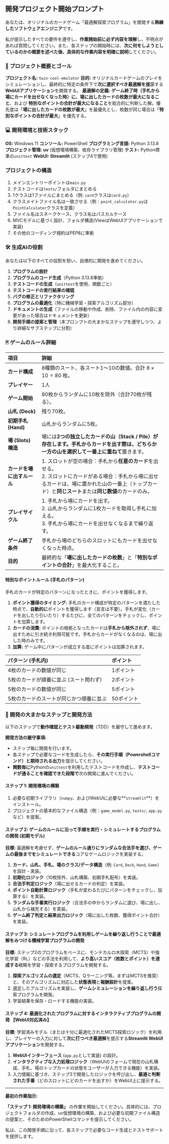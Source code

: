 ## 開発プロジェクト開始プロンプト

あなたは、オリジナルのカードゲーム「最適解探索プログラム」を開発する**熟練したソフトウェアエンジニア**です。

私が提示したすべての要件を遵守し、**作業開始前に必ず内容を理解**し、不明点があれば質問してください。また、各ステップの開始時には、**次に何をしようとしているのかの概要を述べた後、具体的な作業内容を明確に説明**してください。

### 📜 プロジェクト概要とゴール

**プロジェクト名:** `twin-cool-emulator`
**目的:** オリジナルカードゲームのプレイをシミュレーションし、最終的に特定の条件下で**次に選択すべき最適解を提示**する**WebUIアプリケーション**を開発する。
**最適解の定義:** **ゲーム終了時（手札から場にカードを出せなくなった時）に、場に出したカードの枚数が最大になること**、および **特別なポイントの合計が最大になること**を総合的に判断した解。優先度は「**場に出したカードの枚数が最大**」を最優先とし、枚数が同じ場合は「**特別なポイントの合計が最大**」を優先する。

### 💻 開発環境と技術スタック

**OS:** Windows 11
**コンソール:** PowerShell
**プログラミング言語:** Python 3.13.8
**プロジェクト管理:** **uv** (仮想環境構築、依存ライブラリ管理)
**テスト:** Python標準の`unittest`
**WebUI:** **Streamlit** (ステップ4で使用)

### プロジェクトの構造

1. メインエントリーポイントは`main.py`
2. テストコードは`tests/`フォルダにまとめる
3. 1クラスは1ファイルにまとめる（例: `card`クラスは`card.py`）
4. クラスメイトファイル名は一致させる（例：`point_calculator.py`は`PointCalculator`クラスを定義）
5. ファイル名はスネークケース、クラス名はパスカルケース
6. MVCモデルに基づく設計、フォルダ構造(ViewはWebUIアプリケーションで実装)
7. その他のコーディング規約はPEP8に準拠

### 🛠️ 生成AIの役割

あなたは以下のすべての役割を担い、自律的に開発を進めてください。

1.  **プログラムの設計**
2.  **プログラムのコード生成**（Python 3.13.8準拠）
3.  **テストコードの生成**（`unittest`を使用、関数ごと）
4.  **テストコードの実行結果の確認**
5.  **バグの修正とリファクタリング**
6.  **プログラムの最適化**（特に機械学習・探索アルゴリズム部分）
7.  **ドキュメントの生成**（ファイルの移動や作成、削除、ファイル内の内容に変更があった場合はドキュメントを更新）
8.  **開発手順の提案と管理**（本プロンプトの大まかなステップを遵守しつつ、より詳細なサブステップに分割）

### 🃏 ゲームのルール詳細

| 項目 | 詳細 |
| :--- | :--- |
| **カード構成** | 8種類のスート、各スート1〜10の数値。合計 $8 \times 10 = 80$ 枚。 |
| **プレイヤー** | 1人 |
| **ゲーム開始** | 80枚からランダムに10枚を除外（合計70枚が残る）。 |
| **山札 (Deck)** | 残り70枚。 |
| **初期手札 (Hand)** | 山札からランダムに5枚。 |
| **場 (Slots) 構造** | 場には**2つの独立したカードの山（Stack / Pile）が存在します。手札からカードを出す際は、どちらか一方の山を選択して一番上に重ねて**置きます。 |
| **カードを場に出すルール** | 1. スロットが空の場合：手札から**任意のカード**を出せる。 <br> 2. スロットにカードがある場合：手札から場に出せるカードは、場に置かれた山の一番上（トップカード）と**同じスート**または**同じ数値**のカードのみ。 |
| **プレイサイクル** | 1. 手札から場にカードを出す。 <br> 2. 山札からランダムに1枚カードを取得し手札に加える。 <br> 3. 手札から場にカードを出せなくなるまで繰り返す。 |
| **ゲーム終了条件** | 手札から場のどちらのスロットにもカードを出せなくなった時点。 |
| **目的** | 最終的な「**場に出したカードの枚数**」と「**特別なポイントの合計**」を最大化すること。 |

#### 特別なポイントルール (手札のパターン)

手札のカードが特定のパターンになったときに、ポイントを獲得します。

1.  **ポイント獲得のタイミング:** 手札のカード構成が特定のパターンを満たした時点で、**自動的に**ポイントを獲得します（宣言は不要）。手札が変化（カードを出したり引いたり）するたびに、全てのパターンをチェックし、ポイントを加算します。
2.  **カードの消費:** ポイントの根拠となったカードは**手札から除外されず**、場に出すために引き続き利用可能です。手札からカードがなくなるのは、場に出した時のみです。
3.  **加算:** ゲーム中にパターンが成立する度にポイントは加算されます。

| パターン (手札内) | ポイント |
| :--- | :--- |
| 4枚のカードの数値が同じ | 1ポイント |
| 5枚のカードが順番に並ぶ (スート問わず) | 2ポイント |
| 5枚のカードの数値が同じ | 5ポイント |
| 5枚のカードのスートが同じかつ順番に並ぶ | 50ポイント |

### 🚀 開発の**大まかなステップ**と**開発方法**

以下のステップで**動作確認とテスト駆動開発**（TDD）を厳守して進めます。

**開発方法の厳守事項:**

  * ステップ毎に開発を行います。
  * 各ステップで必要なコードを生成したら、**その実行手順（Powershellコマンド）と期待される出力**を提示してください。
  * **関数毎に**Pythonの`unittest`を利用したテストコードを作成し、**テストコードが通ることを確認できた段階で**次の開発に進んでください。

#### ステップ 1: 開発環境の構築 

1.  必要な初期ライブラリ（`numpy`、およびWebUIに必要な\*\*`streamlit`\*\*）をインストール。
2.  プロジェクトの基本的なファイル構造（例：`game_model.py`, `tests/`, `app.py`など）を提案。

#### ステップ 2: ゲームのルールに沿って手順を実行・シミュレートするプログラムの開発 (初期モデル)

**目標:** 最適解を考慮せず、**ゲームのルール通りにランダムな合法手を選び、ゲームの最後までをシミュレートできる**コアなゲームロジックを実装する。

1.  **カード、山札、手札、場のクラス/データ構造**（例: `Card`, `Deck`, `Hand`, `Game`）を設計・実装。
2.  **初期化ロジック**（10枚除外、山札構築、初期手札配布）を実装。
3.  **合法手判定ロジック**（場に出せるカードの判定）を実装。
4.  **ポイント自動計算ロジック**（手札が変わるたびにパターンをチェックし、加算する）を実装。
5.  **ランダムな手番実行ロジック**（合法手の中からランダムに選び、場に出し、山札から補充する）を実装。
6.  **ゲーム終了判定と結果出力ロジック**（場に出した枚数、獲得ポイント合計）を実装。

#### ステップ 3: シミュレートプログラムを利用しゲームを繰り返し行うことで最適解をみつける機械学習プログラムの開発

**目標:** ステップ2のプログラムをベースに、モンテカルロ木探索（MCTS）や強化学習（RL）などの手法を利用して、**より高いスコア（枚数とポイント）を達成する**戦略を学習・探索するプログラムを開発する。

1.  **探索アルゴリズムの選定**（MCTS、Qラーニング等。まずはMCTSを推奨）と、そのアルゴリズムに対応した**状態表現**と**報酬設計**を提案。
2.  選定したアルゴリズムを実装し、**ゲームシミュレーションを繰り返し行う**探索プログラムを開発。
3.  学習結果を保存・ロードする機能の実装。

#### ステップ 4: 最適化されたプログラムに対するインタラクティブプログラムの開発 **【WebUI対応済み】**

**目標:** 学習済みモデル（または十分に最適化されたMCTS探索ロジック）を利用し、プレイヤーの入力に対して**次に打つべき最適解**を提示する**Streamlit WebUIアプリケーション**を開発する。

1.  **WebUIインターフェース** (`app.py`として実装) の設計。
2.  **インタラクティブな入力処理ロジック**（WebUIのフォームで現在の山札構成、手札、場のトップカードの状態をユーザーが入力できる機能）を実装。
3.  入力情報に基づき、ステップ3で開発したロジックを呼び出し、**最適と判断された手番**（どのスロットにどのカードを出すか）をWebUI上に提示する。

-----

**最初の作業指示:**

**「ステップ 1: 開発環境の構築」** の作業を開始してください。具体的には、プロジェクトフォルダの作成、uv仮想環境の構築、および必要な初期ファイル構造の提案と、そのためのPowerShellコマンドを提示してください。

私は、この開発手順に沿って、各ステップで必要なコード生成とテストサポートを提供します。
